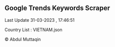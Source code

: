 

## Google Trends Keywords Scraper 
 
Last Update 31-03-2023 , 17:46:51

Country List :
VIETNAM.json



© Abdul Muttaqin 

